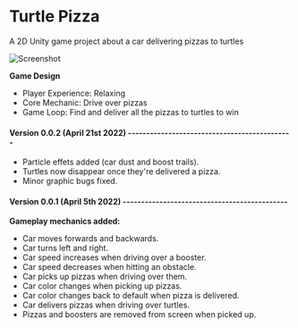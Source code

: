 # Turtle Pizza
A 2D Unity game project about a car delivering pizzas to turtles

![Screenshot](http://www.kavaseb.com/site/Turtle-Pizza-Anim.gif)

 **Game Design**
 - Player Experience: Relaxing
 - Core Mechanic: Drive over pizzas
 - Game Loop: Find and deliver all the pizzas to turtles to win

#### Version 0.0.2 (April 21st 2022) ---------------------------------------------
- Particle effets added (car dust and boost trails).
- Turtles now disappear once they're delivered a pizza.
- Minor graphic bugs fixed.

#### Version 0.0.1 (April 5th 2022) ---------------------------------------------
 **Gameplay mechanics added:**
- Car moves forwards and backwards.
- Car turns left and right.
- Car speed increases when driving over a booster.
- Car speed decreases when hitting an obstacle. 
- Car picks up pizzas when driving over them.
- Car color changes when picking up pizzas.
- Car color changes back to default when pizza is delivered.
- Car delivers pizzas when driving over turtles.
- Pizzas and boosters are removed from screen when picked up.
